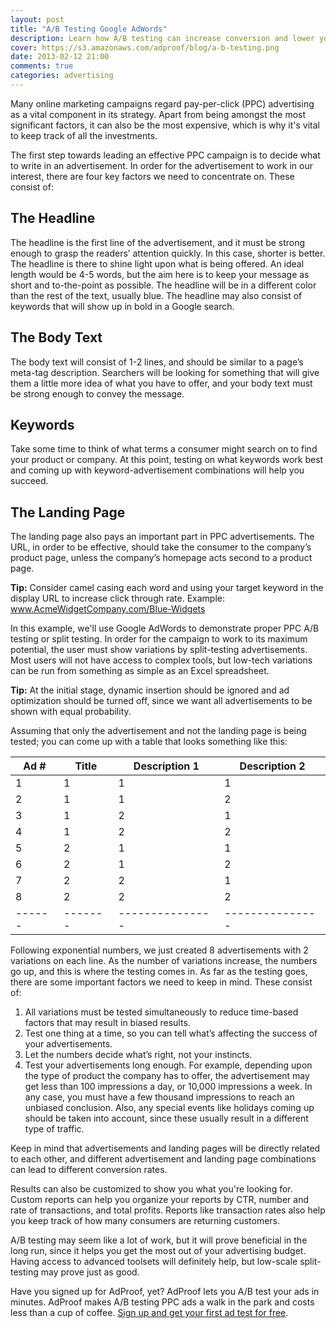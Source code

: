 ```yaml
---
layout: post
title: "A/B Testing Google AdWords"
description: Learn how A/B testing can increase conversion and lower your Google AdWords cost. Discover an easy-to-remember  method for A/B tests, split testing and multivariate tests.
cover: https://s3.amazonaws.com/adproof/blog/a-b-testing.png
date: 2013-02-12 21:00
comments: true
categories: advertising
---
```


Many online marketing campaigns regard pay-per-click (PPC) advertising as a vital component in its strategy. Apart from being amongst the most significant factors, it can also be the most expensive, which is why it's vital to keep track of all the investments.

<!--more-->

The first step towards leading an effective PPC campaign is to decide what to write in an advertisement. In order for the advertisement to work in our interest, there are four key factors we need to concentrate on. These consist of:

## The Headline

The headline is the first line of the advertisement, and it must be strong enough to grasp the readers’ attention quickly. In this case, shorter is better. The headline is there to shine light upon what is being offered. An ideal length would be 4-5 words, but the aim here is to keep your message as short and to-the-point as possible. The headline will be in a different color than the rest of the text, usually blue. The headline may also consist of keywords that will show up in bold in a Google search.

## The Body Text

The body text will consist of 1-2 lines, and should be similar to a page’s meta-tag description. Searchers will be looking for something that will give them a little more idea of what you have to offer, and your body text must be strong enough to convey the message.

## Keywords

Take some time to think of what terms a consumer might search on to find your product or company. At this point, testing on what keywords work best and coming up with keyword-advertisement combinations will help you succeed.

## The Landing Page

The landing page also pays an important part in PPC advertisements. The URL, in order to be effective, should take the consumer to the company’s product page, unless the company’s homepage acts second to a product page. 

**Tip:** Consider camel casing each word and using your target keyword in the display URL to increase click through rate. Example: www.AcmeWidgetCompany.com/Blue-Widgets

In this example, we'll use Google AdWords to demonstrate proper PPC A/B testing or split testing. In order for the campaign to work to its maximum potential, the user must show variations by split-testing advertisements. Most users will not have access to complex tools, but low-tech variations can be run from something as simple as an Excel spreadsheet. 

**Tip:** At the initial stage, dynamic insertion should be ignored and ad optimization should be turned off, since we want all advertisements to be shown with equal probability.

Assuming that only the advertisement and not the landing page is being tested; you can come up with a table that looks something like this:

| Ad # | Title | Description 1 | Description 2 |
|------|-------|---------------|---------------|
|    1 |     1 |             1 |             1 |
|    2 |     1 |             1 |             2 |
|    3 |     1 |             2 |             1 |
|    4 |     1 |             2 |             2 |
|    5 |     2 |             1 |             1 |
|    6 |     2 |             1 |             2 |
|    7 |     2 |             2 |             1 |
|    8 |     2 |             2 |             2 |
|------|-------|---------------|---------------|

Following exponential numbers, we just created 8 advertisements with 2 variations on each line. As the number of variations increase, the numbers go up, and this is where the testing comes in. As far as the testing goes, there are some important factors we need to keep in mind. These consist of:

1. All variations must be tested simultaneously to reduce time-based factors that may result in biased results.
2. Test one thing at a time, so you can tell what’s affecting the success of your advertisements.
3. Let the numbers decide what’s right, not your instincts.
4. Test your advertisements long enough. For example, depending upon the type of product the company has to offer, the advertisement may get less than 100 impressions a day, or 10,000 impressions a week. In any case, you must have a few thousand impressions to reach an unbiased conclusion. Also, any special events like holidays coming up should be taken into account, since these usually result in a different type of traffic.

Keep in mind that advertisements and landing pages will be directly related to each other, and different advertisement and landing page combinations can lead to different conversion rates.

Results can also be customized to show you what you're looking for. Custom reports can help you organize your reports by CTR, number and rate of transactions, and total profits. Reports like transaction rates also help you keep track of how many consumers are returning customers.

A/B testing may seem like a lot of work, but it will prove beneficial in the long run, since it helps you get the most out of your advertising budget. Having access to advanced toolsets will definitely help, but low-scale split-testing may prove just as good.

Have you signed up for AdProof, yet? AdProof lets you A/B test your ads in minutes. AdProof makes A/B testing PPC ads a walk in the park and costs less than a cup of coffee. <a href="http://adproof.com">Sign up and get your first ad test for free</a>.




